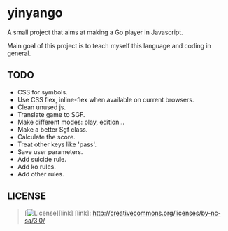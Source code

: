 # yinyango

A small project that aims at making a Go player in Javascript.

Main goal of this project is to teach myself this language and coding in
general.

## TODO

- CSS for symbols.
- Use CSS flex, inline-flex when available on current browsers.
- Clean unused js.
- Translate game to SGF.
- Make different modes: play, edition...
- Make a better Sgf class.
- Calculate the score.
- Treat other keys like 'pass'.
- Save user parameters.
- Add suicide rule.
- Add ko rules.
- Add other rules.

## LICENSE

>[![License](http://i.creativecommons.org/l/by-nc-sa/3.0/88x31.png)][link]
[link]: http://creativecommons.org/licenses/by-nc-sa/3.0/
